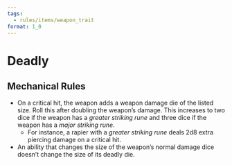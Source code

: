 ```yaml
---
tags:
  - rules/items/weapon_trait
format: 1_0
---
```

# Deadly

## Mechanical Rules

- On a critical hit, the weapon adds a weapon damage die of the listed size. Roll this after doubling the weapon’s damage. This increases to two dice if the weapon has a _greater striking rune_ and three dice if the weapon has a _major striking rune_. 
	- For instance, a rapier with a _greater striking rune_ deals 2d8 extra piercing damage on a critical hit. 
- An ability that changes the size of the weapon’s normal damage dice doesn’t change the size of its deadly die.